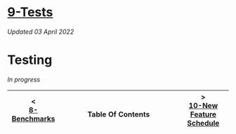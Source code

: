 # [9-Tests](doc/test.md)

_Updated 03 April 2022_

# Testing

*In progress*





| < <br />[8-Benchmarks](doc/benchmarks.md)  | <br />Table Of Contents<br /> <img width=1000/> | > <br />[10-New Feature Schedule](doc/feature-schedule.md)   |
| ----------- | ----------- | ----------- |

